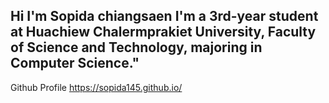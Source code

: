 ## Hi I'm Sopida chiangsaen I'm a 3rd-year student at Huachiew Chalermprakiet University, Faculty of Science and Technology, majoring in Computer Science."

Github Profile https://sopida145.github.io/
<!--
**Sopida145/Sopida145** is a ✨ _special_ ✨ repository because its `README.md` (this file) appears on your GitHub profile.

Here are some ideas to get you started:

- 🔭 I’m currently working on ...
- 🌱 I’m currently learning ...
- 👯 I’m looking to collaborate on ...
- 🤔 I’m looking for help with ...
- 💬 Ask me about ...
- 📫 How to reach me: ...
- 😄 Pronouns: ...
- ⚡ Fun fact: ...
-->
